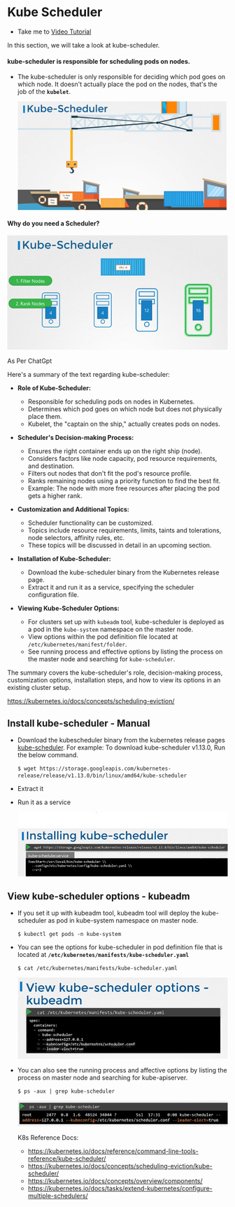 # Kube Scheduler
  - Take me to [Video Tutorial](https://kodekloud.com/topic/kube-scheduler/)

In this section, we will take a look at kube-scheduler.

#### kube-scheduler is responsible for scheduling pods on nodes.  
- The kube-scheduler is only responsible for deciding which pod goes on which node. It doesn't actually place the pod on the nodes, that's the job of the **`kubelet`**.

  ![kube-scheduler1](../../images/kube-scheduler1.PNG)
  
#### Why do you need a Scheduler?

  ![kube-scheduler2](../../images/kube-scheduler2.PNG)

As Per ChatGpt  


Here's a summary of the text regarding kube-scheduler:

- **Role of Kube-Scheduler:**
  - Responsible for scheduling pods on nodes in Kubernetes.
  - Determines which pod goes on which node but does not physically place them.
  - Kubelet, the "captain on the ship," actually creates pods on nodes.

- **Scheduler's Decision-making Process:**
  - Ensures the right container ends up on the right ship (node).
  - Considers factors like node capacity, pod resource requirements, and destination.
  - Filters out nodes that don't fit the pod's resource profile.
  - Ranks remaining nodes using a priority function to find the best fit.
  - Example: The node with more free resources after placing the pod gets a higher rank.

- **Customization and Additional Topics:**
  - Scheduler functionality can be customized.
  - Topics include resource requirements, limits, taints and tolerations, node selectors, affinity rules, etc.
  - These topics will be discussed in detail in an upcoming section.

- **Installation of Kube-Scheduler:**
  - Download the kube-scheduler binary from the Kubernetes release page.
  - Extract it and run it as a service, specifying the scheduler configuration file.

- **Viewing Kube-Scheduler Options:**
  - For clusters set up with `kubeadm` tool, kube-scheduler is deployed as a pod in the `kube-system` namespace on the master node.
  - View options within the pod definition file located at `/etc/kubernetes/manifest/folder`.
  - See running process and effective options by listing the process on the master node and searching for `kube-scheduler`.

The summary covers the kube-scheduler's role, decision-making process, customization options, installation steps, and how to view its options in an existing cluster setup.


https://kubernetes.io/docs/concepts/scheduling-eviction/
    
## Install kube-scheduler - Manual
- Download the kubescheduler binary from the kubernetes release pages [kube-scheduler](https://storage.googleapis.com/kubernetes-release/release/v1.13.0/bin/linux/amd64/kube-scheduler). For example: To download kube-scheduler v1.13.0, Run the below command.
  ```
  $ wget https://storage.googleapis.com/kubernetes-release/release/v1.13.0/bin/linux/amd64/kube-scheduler
  ```
- Extract it
- Run it as a service

  ![kube-scheduler3](../../images/kube-scheduler3.PNG)
  
## View kube-scheduler options - kubeadm
- If you set it up with kubeadm tool, kubeadm tool will deploy the kube-scheduler as pod in kube-system namespace on master node.
  ```
  $ kubectl get pods -n kube-system
  ```
- You can see the options for kube-scheduler in pod definition file that is located at **`/etc/kubernetes/manifests/kube-scheduler.yaml`**
  ```
  $ cat /etc/kubernetes/manifests/kube-scheduler.yaml
  ```
  ![kube-scheduler4](../../images/kube-scheduler4.PNG)
  
- You can also see the running process and affective options by listing the process on master node and searching for kube-apiserver.
  ``` 
  $ ps -aux | grep kube-scheduler
  ```
  ![kube-scheduler5](../../images/kube-scheduler5.PNG)
  
  K8s Reference Docs:
  - https://kubernetes.io/docs/reference/command-line-tools-reference/kube-scheduler/
  - https://kubernetes.io/docs/concepts/scheduling-eviction/kube-scheduler/
  - https://kubernetes.io/docs/concepts/overview/components/
  - https://kubernetes.io/docs/tasks/extend-kubernetes/configure-multiple-schedulers/
    
